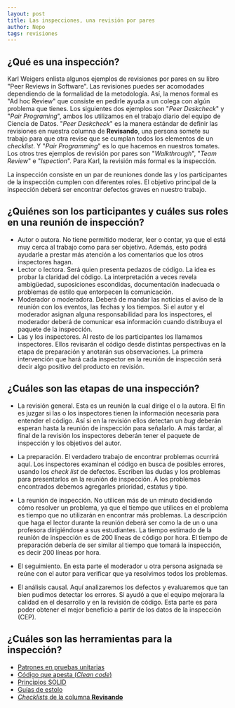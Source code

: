 ```yaml
---
layout: post
title: Las inspecciones, una revisión por pares
author: Nepo
tags: revisiones
---
```


## ¿Qué es una inspección?
Karl Weigers enlista algunos ejemplos de revisiones por pares en su libro "Peer Reviews in
Software". Las revisiones puedes ser acomodades dependiendo de la formalidad de la metodología. Así,
la menos formal es "Ad hoc Review" que consiste en pedirle ayuda a un colega con algún problema que
tienes. Los siguientes dos ejemplos son "_Peer Deskcheck_" y "_Pair Programing_", ambos los
utilizamos en el trabajo diario del equipo de Ciencia de Datos. "_Peer Deskcheck_" es la manera estándar de definir las
revisiones en nuestra columna de **Revisando**, una persona somete su trabajo para que otra revise
que se cumplan todos los elementos de un _checklist_. Y "_Pair Programming_" es lo que hacemos en
nuestros tomates. Los otros tres ejemplos de revisión por pares son "_Walkthrough_", "_Team Review_"
e "_Ispection_". Para Karl, la revisión más formal es la inspección.

La inspección consiste en un par de reuniones donde las y los participantes de la inspección cumplen
con diferentes roles. El objetivo principal de la inspección deberá ser encontrar defectos graves en
nuestro trabajo.

## ¿Quiénes son los participantes y cuáles sus roles en una reunión de inspección?
- Autor o autora. No tiene permitido moderar, leer o contar, ya que el está muy cerca al trabajo
  como para ser objetivo. Además, esto podrá ayudarle a prestar más atención a los comentarios que
  los otros inspectores hagan. 
- Lector o lectora. Será quien presenta pedazos de código. La idea es probar la claridad del código.
  La interpretación a veces revela ambigüedad, suposiciones escondidas, documentación inadecuada o
  problemas de estilo que entorpecen la comunicación.
- Moderador o moderadora. Deberá de mandar las noticias el aviso de la reunión con los eventos, las
  fechas y los tiempos. Si el autor y el moderador asignan alguna responsabilidad para los
  inspectores, el moderador deberá de comunicar esa información cuando distribuya el paquete de la
  inspección.
- Las y los inspectores. Al resto de los participantes los llamamos inspectores. Ellos revisarán el
  código desde distintas perspectivas en la etapa de preparación y anotarán sus observaciones. La
  primera intervención que hará cada inspector en la reunión de inspección será decir algo positivo
  del producto en revisión. 

## ¿Cuáles son las etapas de una inspección?
- La revisión general. Esta es un reunión la cual dirige el o la autora. El fin es juzgar si las o los
  inspectores tienen la información necesaria para entender el código. Así si en la revisión ellos
  detectan un _bug_ deberán esperan hasta la reunión de inspección para señalarlo. A más tardar, al
  final de la revisión los inspectores deberán tener el paquete de inspección y los objetivos del 
  autor.

- La preparación. El verdadero trabajo de encontrar problemas ocurrirá aquí. Los inspectores
  examinan el código en busca de posibles errores, usando los _check list_ de defectos. Escriben las
  dudas y los problemas para presentarlos en la reunión de inspección. A los problemas encontrados
  debemos agregarles prioridad, estatus y tipo.

- La reunión de inspección. No utilicen más de un minuto decidiendo cómo resolver un problema, ya
  que el tiempo que utilices en el problema es tiempo que no utilizarán en encontrar más problemas.
  La descripción que haga el lector durante la reunión deberá ser como la de un o una profesora dirigiéndose a sus estudiantes. La tiempo estimado de la reunión de inspección es de 200
  líneas de código por hora. El tiempo de preparación debería de ser similar al tiempo que tomará la
  inspección, es decir 200 líneas por hora.

- El seguimiento. En esta parte el moderador u otra persona asignada se reúne con el autor para
  verificar que ya resolvimos todos los problemas. 

- El análisis causal. Aquí analizaremos los defectos y evaluaremos que tan bien pudimos detectar los
  errores. Si ayudó a que el equipo mejorara la calidad en el desarrollo y en la revisión de código.
  Esta parte es para poder obtener el mejor beneficio a partir de los datos de la inspección (CEP).

## ¿Cuáles son las herramientas para la inspección?
- [Patrones en pruebas
  unitarias](https://medium.com/swlh/3-patterns-for-reducing-duplication-in-your-unit-tests-7d693c6bfbd2)
- [Código que apesta (_Clean
  code_)](https://learning.oreilly.com/library/view/clean-code-a/9780136083238/chapter17.html#ch17)
- [Principios SOLID](http://butunclebob.com/ArticleS.UncleBob.PrinciplesOfOod?)
- [Guías de estolo](https://islasgeci.github.io/guia_de_estilo/)
- [_Checklists_ de la columna **Revisando**](https://github.com/IslasGECI/manual#checklists-del-kanban)
